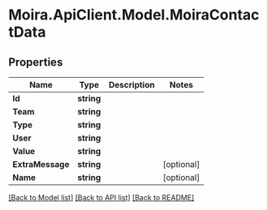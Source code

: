 # Moira.ApiClient.Model.MoiraContactData

## Properties

Name | Type | Description | Notes
------------ | ------------- | ------------- | -------------
**Id** | **string** |  | 
**Team** | **string** |  | 
**Type** | **string** |  | 
**User** | **string** |  | 
**Value** | **string** |  | 
**ExtraMessage** | **string** |  | [optional] 
**Name** | **string** |  | [optional] 

[[Back to Model list]](../../README.md#documentation-for-models) [[Back to API list]](../../README.md#documentation-for-api-endpoints) [[Back to README]](../../README.md)

